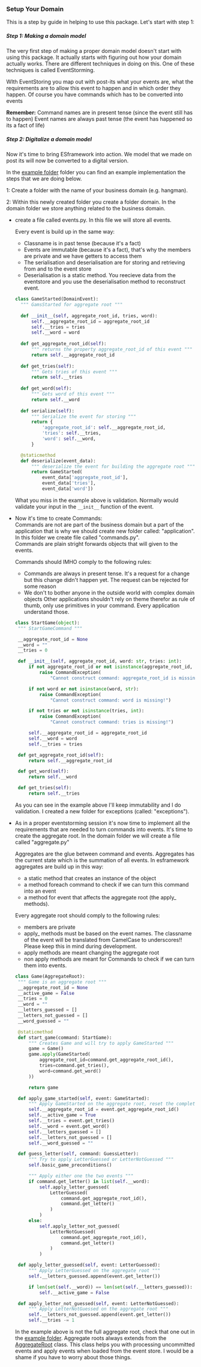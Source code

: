 ### Setup Your Domain
This is a step by guide in helping to use this package. Let's start 
with step 1:

##### Step 1: Making a domain model
The very first step of making a proper domain model doesn't start 
with using this package. It actually starts with figuring out how
your domain actually works. There are different techniques in doing
on this. One of these techniques is called EventStorming. 

WIth EventStoring you map out with post-its what your events are, 
what the requirements are to allow this event to happen and in which
order they happen. Of course you have commands which has to be 
converted into events

**Remember:** 
Command names are in present tense (since the event still has to happen)
Event names are always past tense (the event has happened so its 
a fact of life)


##### Step 2: Digitalize a domain model
Now it's time to bring ESframework into action. We model that we made
on post its will now be converted to a digital version.

In the [example folder](../example) folder you can find an example implementation
the steps that we are doing below.

1: Create a folder with the name of your business domain (e.g. hangman). 
 
2: Within this newly created folder you create a folder domain. In the
domain folder we store anything related to the business domain. 
- create a file called events.py.
In this file we will store all events.  
  
  Every event is build up in the same way:
    
  - Classname is in past tense (because it's a fact)
  - Events are immutable (because it's a fact), that's why the members 
  are private and we have getters to access them
  - The serialisation and deserialisation are for storing and retrieving from
  and to the event store
  - Deserialisation is a static method. You reecieve data from the eventstore
  and you use the deserialisation method to reconstruct event.  
    
  ```python
  class GameStarted(DomainEvent):
    """ GamsStarted for aggregate root """
    
    def __init__(self, aggregate_root_id, tries, word):
        self.__aggregate_root_id = aggregate_root_id
        self.__tries = tries
        self.__word = word
        
    def get_aggregate_root_id(self):
        """ returns the property aggregate_root_id of this event """
        return self.__aggregate_root_id
    
    def get_tries(self):
        """ Gets tries of this event """
        return self.__tries
    
    def get_word(self):
        """ Gets word of this event """
        return self.__word
        
    def serialize(self):
        """ Serialize the event for storing """
        return {
            'aggregate_root_id': self.__aggregate_root_id,
            'tries': self.__tries,
            'word': self.__word,
        }

    @staticmethod
    def deserialize(event_data):
        """ deserialize the event for building the aggregate root """
        return GameStarted(
            event_data['aggregate_root_id'],
            event_data['tries'],   
            event_data['word'])
  ```
  What you miss in the example above is validation. Normally would validate
  your input in the ```__init__```  function of the event.
  
- Now it's time to create Commands:  
Commands are not are part of the business domain but a part of the application 
that is why we should create new folder called: "application". In this folder
we create file called "commands.py".  
Commands are plain stright forwards objects that will given to the events. 
  
  Commands should IMHO comply to the following rules:  
    
   - Commands are always in present tense. It's a request for a change but this
   change didn't happen yet. The request can be rejected for some reason  
   - We don't to bother anyone in the outside world with complex domain objects
   Other applications shouldn't rely on theme therefor as rule of thumb, only use 
   primitives in your command. Every application understand those.  
     
   ```python
   class StartGame(object):
    """ StartGameCommand """

    __aggregate_root_id = None
    __word = ""
    __tries = 0

    def __init__(self, aggregate_root_id, word: str, tries: int):
        if not aggregate_root_id or not isinstance(aggregate_root_id, str):
            raise CommandException(
                "Cannot construct command: aggregate_root_id is missing!")

        if not word or not isinstance(word, str):
            raise CommandException(
                "Cannot construct command: word is missing!")

        if not tries or not isinstance(tries, int):
            raise CommandException(
                "Cannot construct command: tries is missing!")

        self.__aggregate_root_id = aggregate_root_id
        self.__word = word
        self.__tries = tries

    def get_aggregate_root_id(self):
        return self.__aggregate_root_id

    def get_word(self):
        return self.__word

    def get_tries(self):
        return self.__tries
   ```  
   
   As you can see in the example above I'll keep immutability and I do 
   validation. I created a new folder for exceptions (called: "exceptions").
   
 - As in a proper eventstorming session it's now time to implement all the
 requirements that are needed to turn commands into events. It's time to
 create the aggregate root. In the domain folder we will create a file called
 "aggregate.py"  
   
   Aggregates are the glue between command and events. Aggregates has the
   current state which is the summation of all events. In esframework aggregates
   are build up in this way:
   - a static method that creates an instance of the object
   - a method foreach command to check if we can turn this command into an event
   - a method for event that affects the aggregate root (the apply_ methods).  
     
   Every aggregate root should comply to the following rules:
   - members are private
   - apply_ methods must be based on the event names. The classname of the event
   will be translated from CamelCase to underscores!! Please keep this in mind
   during development.
   - apply methods are meant changing the aggregate root
   - non apply methods are meant for Commands to check if we can turn them into
   events.
     
   
   ```python
   class Game(AggregateRoot):
    """ Game is an aggregate root """
    __aggregate_root_id = None
    __active_game = False
    __tries = 0
    __word = ""
    __letters_guessed = []
    __letters_not_guessed = []
    __word_guessed = ""

    @staticmethod
    def start_game(command: StartGame):
        """ Creates Game and will try to apply GameStarted """
        game = Game()
        game.apply(GameStarted(
            aggregate_root_id=command.get_aggregate_root_id(),
            tries=command.get_tries(),
            word=command.get_word()
        ))

        return game

    def apply_game_started(self, event: GameStarted):
        """ Apply GameStarted on the aggregate root, reset the complete game"""
        self.__aggregate_root_id = event.get_aggregate_root_id()
        self.__active_game = True
        self.__tries = event.get_tries()
        self.__word = event.get_word()
        self.__letters_guessed = []
        self.__letters_not_guessed = []
        self.__word_guessed = ""

    def guess_letter(self, command: GuessLetter):
        """ Try to apply LetterGuessed or LetterNotGuessed """
        self.basic_game_preconditions()

        """ Apply either one the two events """
        if command.get_letter() in list(self.__word):
            self.apply_letter_guessed(
                LetterGuessed(
                    command.get_aggregate_root_id(),
                    command.get_letter()
                )
            )
        else:
            self.apply_letter_not_guessed(
                LetterNotGuessed(
                    command.get_aggregate_root_id(),
                    command.get_letter()
                )
            )

    def apply_letter_guessed(self, event: LetterGuessed):
        """ Apply LetterGuessed on the aggregate root """
        self.__letters_guessed.append(event.get_letter())

        if len(set(self.__word)) == len(set(self.__letters_guessed)):
            self.__active_game = False

    def apply_letter_not_guessed(self, event: LetterNotGuessed):
        """ Apply LetterNotGuessed on the aggregate root """
        self.__letters_not_guessed.append(event.get_letter())
        self.__tries -= 1
   ```
   
   In the example above is not the full aggregate root, check that one out
   in the [example folder](../example). Aggregate roots always extends from
   the [AggregateRoot](../esframework/domain/__init__.py) class. This class
   helps you with processing uncommitted events and apply events when loaded
   from the event store. I would be a shame if you have to worry about those
   things.
